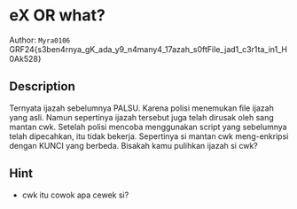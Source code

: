 # eX OR what?

Author: `Myra0106` 
<br>
GRF24{s3ben4rnya_gK_ada_y9_n4many4_17azah_s0ftFile_jad1_c3r1ta_in1_H0Ak528}

## Description

Ternyata ijazah sebelumnya PALSU. Karena polisi menemukan file ijazah yang asli. Namun sepertinya ijazah tersebut juga telah dirusak oleh sang mantan cwk. Setelah polisi mencoba menggunakan script yang sebelumnya telah dipecahkan, itu tidak bekerja. Sepertinya si mantan cwk meng-enkripsi dengan KUNCI yang berbeda. Bisakah kamu pulihkan ijazah si cwk?

## Hint

- cwk itu cowok apa cewek si?